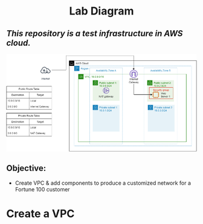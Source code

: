 <h1 align="center">Lab Diagram</h1>

_This repository is a test infrastructure in AWS cloud._
---
![Image diagram](src/Lab-VPC.drawio.png)
## Objective:
* Create VPC & add components to produce a customized network for a Fortune 100 customer
# Create a VPC